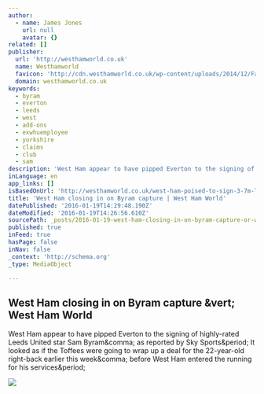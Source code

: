```yaml
---
author:
  - name: James Jones
    url: null
    avatar: {}
related: []
publisher:
  url: 'http://westhamworld.co.uk'
  name: Westhamworld
  favicon: 'http://cdn.westhamworld.co.uk/wp-content/uploads/2014/12/Favicon.png'
  domain: westhamworld.co.uk
keywords:
  - byram
  - everton
  - leeds
  - west
  - add-ons
  - exwhuemployee
  - yorkshire
  - claims
  - club
  - sam
description: 'West Ham appear to have pipped Everton to the signing of highly-rated Leeds United star Sam Byram, as reported by Sky Sports. It looked as if the Toffees were going to wrap up a deal for the 22-year-old right-back earlier this week, before West Ham entered the running for his services.'
inLanguage: en
app_links: []
isBasedOnUrl: 'http://westhamworld.co.uk/west-ham-poised-to-sign-3-7m-leeds-ace/?utm_source=twitterfeed&utm_medium=twitter'
title: 'West Ham closing in on Byram capture | West Ham World'
datePublished: '2016-01-19T14:29:48.190Z'
dateModified: '2016-01-19T14:26:56.610Z'
sourcePath: _posts/2016-01-19-west-ham-closing-in-on-byram-capture-or-west-ham-world.md
published: true
inFeed: true
hasPage: false
inNav: false
_context: 'http://schema.org'
_type: MediaObject

---
```

<article style=""><h1>West Ham closing in on Byram capture &amp;vert; West Ham World</h1><p>West Ham appear to have pipped Everton to the signing of highly-rated Leeds United star Sam Byram&amp;comma; as reported by Sky Sports&amp;period; It looked as if the Toffees were going to wrap up a deal for the 22-year-old right-back earlier this week&amp;comma; before West Ham entered the running for his services&amp;period;</p><img src="http://cdn.westhamworld.co.uk/wp-content/uploads/2014/04/Sam-Byram-Leeds-United.jpg" /></article>